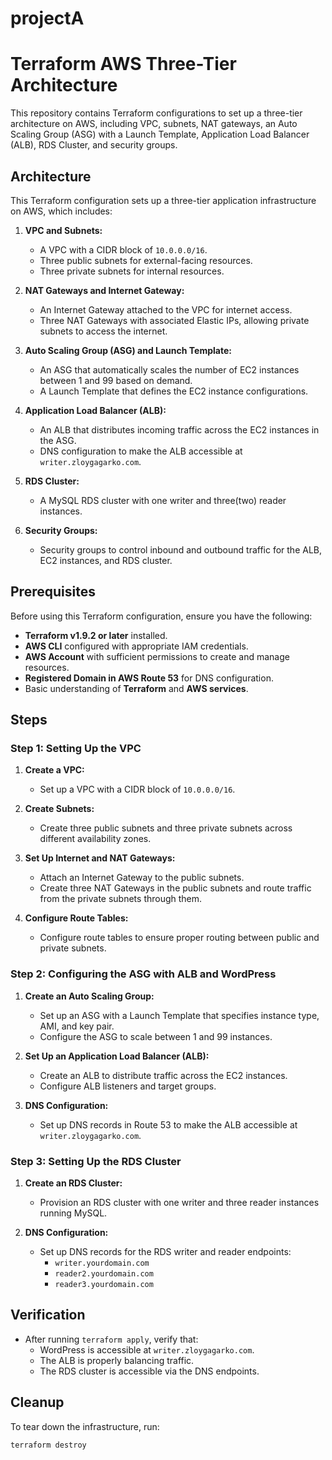# projectA
# Terraform AWS Three-Tier Architecture

This repository contains Terraform configurations to set up a three-tier architecture on AWS, including VPC, subnets, NAT gateways, an Auto Scaling Group (ASG) with a Launch Template, Application Load Balancer (ALB), RDS Cluster,  and security groups.


## Architecture

This Terraform configuration sets up a three-tier application infrastructure on AWS, which includes:

1. **VPC and Subnets:**
   - A VPC with a CIDR block of `10.0.0.0/16`.
   - Three public subnets for external-facing resources.
   - Three private subnets for internal resources.

2. **NAT Gateways and Internet Gateway:**
   - An Internet Gateway attached to the VPC for internet access.
   - Three NAT Gateways with associated Elastic IPs, allowing private subnets to access the internet.

3. **Auto Scaling Group (ASG) and Launch Template:**
   - An ASG that automatically scales the number of EC2 instances between 1 and 99 based on demand.
   - A Launch Template that defines the EC2 instance configurations.

4. **Application Load Balancer (ALB):**
   - An ALB that distributes incoming traffic across the EC2 instances in the ASG.
   - DNS configuration to make the ALB accessible at `writer.zloygagarko.com`.

5. **RDS Cluster:**
   - A MySQL RDS cluster with one writer and three(two) reader instances.

6. **Security Groups:**
   - Security groups to control inbound and outbound traffic for the ALB, EC2 instances, and RDS cluster.

## Prerequisites

Before using this Terraform configuration, ensure you have the following:

- **Terraform v1.9.2 or later** installed.
- **AWS CLI** configured with appropriate IAM credentials.
- **AWS Account** with sufficient permissions to create and manage resources.
- **Registered Domain in AWS Route 53** for DNS configuration.
- Basic understanding of **Terraform** and **AWS services**.

## Steps

### Step 1: Setting Up the VPC

1. **Create a VPC:**
   - Set up a VPC with a CIDR block of `10.0.0.0/16`.

2. **Create Subnets:**
   - Create three public subnets and three private subnets across different availability zones.

3. **Set Up Internet and NAT Gateways:**
   - Attach an Internet Gateway to the public subnets.
   - Create three NAT Gateways in the public subnets and route traffic from the private subnets through them.

4. **Configure Route Tables:**
   - Configure route tables to ensure proper routing between public and private subnets.

### Step 2: Configuring the ASG with ALB and WordPress

1. **Create an Auto Scaling Group:**
   - Set up an ASG with a Launch Template that specifies instance type, AMI, and key pair.
   - Configure the ASG to scale between 1 and 99 instances.

2. **Set Up an Application Load Balancer (ALB):**
   - Create an ALB to distribute traffic across the EC2 instances.
   - Configure ALB listeners and target groups.

3. **DNS Configuration:**
   - Set up DNS records in Route 53 to make the ALB accessible at `writer.zloygagarko.com`.

### Step 3: Setting Up the RDS Cluster

1. **Create an RDS Cluster:**
   - Provision an RDS cluster with one writer and three reader instances running MySQL.

2. **DNS Configuration:**
   - Set up DNS records for the RDS writer and reader endpoints:
     - `writer.yourdomain.com`
     - `reader2.yourdomain.com`
     - `reader3.yourdomain.com`


## Verification

- After running `terraform apply`, verify that:
  - WordPress is accessible at `writer.zloygagarko.com`.
  - The ALB is properly balancing traffic.
  - The RDS cluster is accessible via the DNS endpoints.

## Cleanup

To tear down the infrastructure, run:

```bash
terraform destroy
